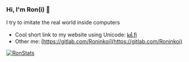 ### Hi, I'm Ron(i) 🐉

I try to imitate the real world inside computers

- Cool short link to my website using Unicode: [㎦.ﬁ](https://㎦.ﬁ)
- Other me: [https://gitlab.com/Roninkoi](https://gitlab.com/Roninkoi)

[![RonStats](https://github-readme-stats.vercel.app/api?username=Roninkoi&show_icons=true&count_private=true&line_height=27)](https://github.com/Roninkoi)

<!--
**Roninkoi/Roninkoi** is a ✨ _special_ ✨ repository because its `README.md` (this file) appears on your GitHub profile.

Here are some ideas to get you started:

- 🔭 I’m currently working on ...
- 🌱 I’m currently learning ...
- 👯 I’m looking to collaborate on ...
- 🤔 I’m looking for help with ...
- 💬 Ask me about ...
- 📫 How to reach me: ...
- 😄 Pronouns: ...
- ⚡ Fun fact: ...
-->
